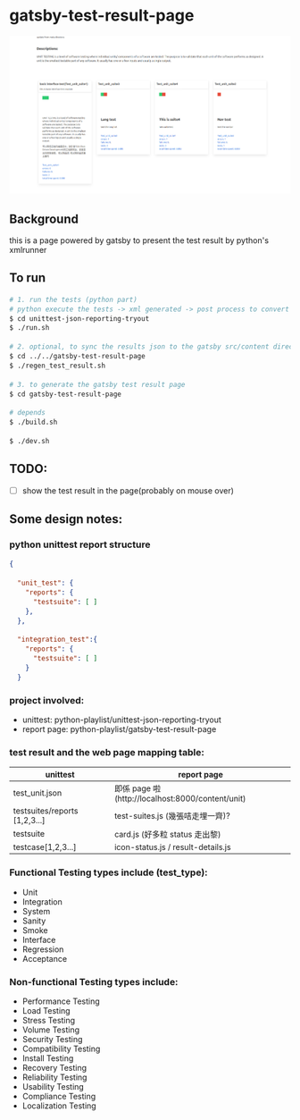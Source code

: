 # gatsby-test-result-page

![](readme_docs/screenshot.png)

## Background

this is a page powered by gatsby to present the test result by python's xmlrunner

## To run
```bash
# 1. run the tests (python part)
# python execute the tests -> xml generated -> post process to convert into json
$ cd unittest-json-reporting-tryout
$ ./run.sh

# 2. optional, to sync the results json to the gatsby src/content directory
$ cd ../../gatsby-test-result-page
$ ./regen_test_result.sh

# 3. to generate the gatsby test result page
$ cd gatsby-test-result-page

# depends
$ ./build.sh

$ ./dev.sh
```

## TODO:

- [ ] show the test result in the page(probably on mouse over)

## Some design notes:

### python unittest report structure
```json
{

  "unit_test": {
    "reports": {
      "testsuite": [ ]
    },
  },

  "integration_test":{
    "reports": {
      "testsuite": [ ]
    }
  }
```



### project involved:

- unittest: python-playlist/unittest-json-reporting-tryout
- report page: python-playlist/gatsby-test-result-page

### test result and the web page mapping table:

| unittest      | report page |
| ------------- | ------------- |
| test_unit.json  | 即係 page 啦 (http://localhost:8000/content/unit) |
| testsuites/reports [1,2,3...]  | test-suites.js (幾張咭走埋一齊)?|
| testsuite  |  card.js (好多粒 status 走出黎) |
| testcase[1,2,3...] | icon-status.js / result-details.js |


### Functional Testing types include (test_type):

- Unit
- Integration
- System
- Sanity
- Smoke
- Interface
- Regression
- Acceptance

### Non-functional Testing types include:

- Performance Testing
- Load Testing
- Stress Testing
- Volume Testing
- Security Testing
- Compatibility Testing
- Install Testing
- Recovery Testing
- Reliability Testing
- Usability Testing
- Compliance Testing
- Localization Testing
